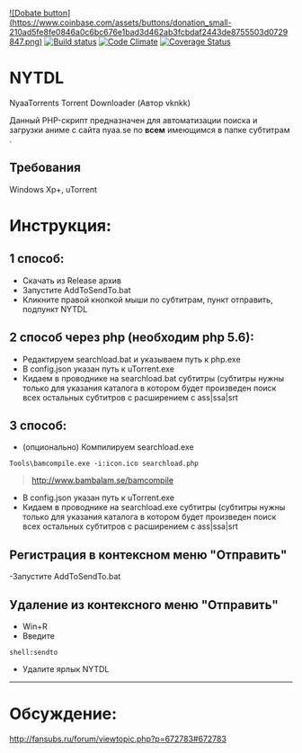[![Dobate button] (https://www.coinbase.com/assets/buttons/donation_small-210ad5fe8fe0846a0c6bc676e1bad3d462ab3fcbdaf2443de8755503d0729847.png)](https://www.coinbase.com/smad) [![Build status](https://ci.appveyor.com/api/projects/status/mek1qv1la1de3411/branch/master?svg=true)](https://ci.appveyor.com/project/smad2005/nytdl/branch/master) [![Code Climate](https://codeclimate.com/github/smad2005/NYTDL/badges/gpa.svg)](https://codeclimate.com/github/smad2005/NYTDL) 
[![Coverage Status](https://coveralls.io/repos/smad2005/NYTDL/badge.svg?branch=master&service=github)](https://coveralls.io/github/smad2005/NYTDL?branch=master)
# NYTDL
NyaaTorrents Torrent Downloader (Автор vknkk)

Данный PHP-скрипт предназначен для автоматизации поиска и загрузки аниме с сайта nyaa.se по **всем** имеющимся в папке субтитрам . 

## Требования
Windows Xp+, uTorrent

# Инструкция:

## 1 способ:
 - Скачать из Release архив
 - Запустите AddToSendTo.bat
 - Кликните правой кнопкой мыши по субтитрам, пункт отправить, подпункт NYTDL

## 2 способ через php (необходим php 5.6):
- Редактируем searchload.bat и указываем путь к php.exe
- В config.json указан путь к uTorrent.exe
- Кидаем в проводнике на searchload.bat субтитры (субтитры нужны только для указания каталога в котором будет произведен поиск всех остальных субтитров с расширением с  ass|ssa|srt 

## 3 способ:
 - (опционально) Компилируем searchload.exe 
   
```
Tools\bamcompile.exe -i:icon.ico searchload.php
```
> http://www.bambalam.se/bamcompile

- В config.json указан путь к uTorrent.exe
- Кидаем в проводнике на searchload.exe субтитры (субтитры нужны только для указания каталога в котором будет произведен поиск всех остальных субтитров с расширением с  ass|ssa|srt


## Регистрация в контексном меню "Отправить"
 -Запустите AddToSendTo.bat

## Удаление из контексного меню "Отправить"
- Win+R
- Введите
```
shell:sendto
```
- Удалите ярлык NYTDL

---
# Обсуждение:

http://fansubs.ru/forum/viewtopic.php?p=672783#672783

